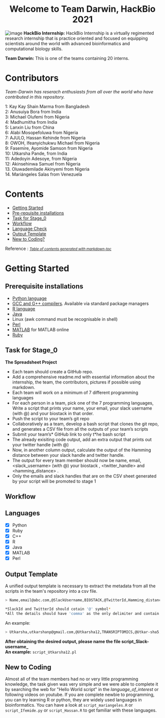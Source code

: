 <h1 align="center"> Welcome to Team Darwin, HackBio 2021 </h1>

![image](https://user-images.githubusercontent.com/88287648/128190365-2beca13a-9c53-41b0-83cc-185ae3d8a43c.png)
**HackBio Internship:**
  HackBio Internship is a virtually regimented research internship that is practice oriented and focused on equipping scientists around the world with advanced bioinformatics and     computational biology skills.

**Team Darwin:**
  This is one of the teams containing 20 interns.

# Contributors
*Team-Darwin has reserach enthusiasts from all over the world who have contributed in this repository.* 
  
  1: Kay Kay Shain Marma from Bangladesh\
  2: Anusuiya Bora from India\
  3: Michael Olufemi from Nigeria\
  4: Madhumitha from India\
  5: Lanxin Liu from China\
  6: Alabi Mosopefoluwa from Nigeria\
  7: AJULO, Hassan Kehinde from Nigeria\
  8: OWOH, Ifeanyichukwu Michael from Nigeria\
  9: Fasemire, Ayomide Samson from Nigeria\
  10: Utkarsha Pande, from India\
  11: Adedoyin Adesoye, from Nigeria\
  12: Akinsehinwa Samuel from Nigeria\
  13. Oluwademilade Akinyemi from Nigeria\
  14. Mariángeles Salas from Venezuela





# Contents
  * [Getting Started](#getting-started)
  * [Pre-requisite installations](#pre-requisite-installations)
  * [Task for Stage_0](#task-for-stage-0)
  * [Workflow](#workflow)
  * [Language Check](#language-check)
  * [Output Template](#output-template)
  * [New to Coding?](#new-to-coding-)

Reference : <small><i><a href='http://ecotrust-canada.github.io/markdown-toc/'>Table of contents generated with markdown-toc</a></i></small>
# Getting Started
## Prerequisite installations
- [Python language](https://www.python.org/)
- [GCC and G++ compilers](https://gcc.gnu.org/). Available via standard package managers
- [R language](https://www.r-project.org/)
- [Java](https://www.java.com/en/)
- Linux (awk command must be recognisable in shell)
- [Perl](https://www.perl.org/)
- [MATLAB](https://in.mathworks.com/products/matlab-online.html) for MATLAB online
- [Ruby](https://www.ruby-lang.org/en/)

 
 







## Task for Stage_0
**The Spreadsheet Project**
* Each team should create a GitHub repo. 
* Add a comprehensive readme.md with essential information about the internship, the team, the contributors, pictures if possible using markdown.
* Each team will work on a minimum of  7 different programming languages
* For each person in a team, pick one of the 7 programming languages, Write a script that prints your name, your email, your slack username (with @) and your biostack in that order.
* Push the script to your team’s git repo
* Collaboratively as a team, develop a bash script that clones the git repo, and generates a CSV file from all the outputs of your team’s scripts
* Submit your team’s* GitHub link to only t*he bash script 
* The already exisiting code output, add an extra output that prints out your twitter handle (with @)
* Now, in another column output, calculate the output of the Hamming distance between your slack handle and twitter handle.
* The output for every team member should now be name, email, <slack_username> (with @) your biostack , <twitter_handle> and <hamming_distance> .
* Only the emails and slack handles that are on the CSV sheet generated by your script will be promoted to stage 1



## Workflow






## Languages
- [x] Python
- [x] Ruby
- [x] C++
- [x] R 
- [x] Java
- [x] MATLAB
- [x] Perl

## Output Template
A unified output template is necessary to extract the metadata from all the scripts in the team's repository into a csv file. 
```bash
> Name,email@abc.com,@SlackUsername,BIOSTACK,@TwitterId,Hamming_distance  

*SlackId and TwitterId should cotain '@' symbol*
*All the details should have 'comma' as the only delimiter and contain no spaces.*
```
An example:
```bash
> Utkarsha,utkarshanp@gmail.com,@Utkarsha12,TRANSRIPTOMICS,@Utkar-sha5,0
```
**After obtaining the desired output, please name the file script_Slack-username_ <br> An example:** 
`script_Utkarsha12.pl`

## New to Coding 
Almost all of the team members had no or very little programming knowledge, the task given was very simple and we were able to complete it by searching the web for "Hello World script" in the *language_of_interest* or following videos on youtube. If you are complete newbie to programming, you can try learning R or python, they are widely used  languages in bioinformatics. 
You can have a look at `script_mariangeles.R` or `script_Ifemide.py` or `script_Hassan.R` to get familiar with these languages.







